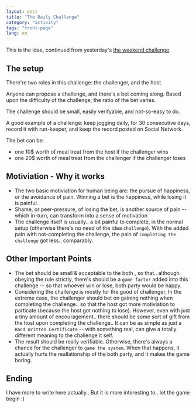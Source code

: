 ```yaml
---
layout: post
title: "The Daily Challenge"
category: "activity"
tags: "front-page"
lang: en
---
```


This is the idae, continued from yesterday's [the weekend
challenge](/activity/2016/03/13/the-weekend-challenge.html).

## The setup

There're two roles in this challenge: the challenger, and the host.

Anyone can propose a challenge, and there's a bet coming along. Based upon the
difficulty of the challenge, the ratio of the bet varies.

The challenge should be small, easily verifyable, and not-so-easy to do.


A good example of a challenge: keep jogging daily, for 30 consecutive days,
record it with run-keeper, and keep the record posted on Social Network.

The bet can be:

- one 10$ worth of meal treat from the host if the challenger wins
- one 20$ worth of meal treat from the challenger if the challenger loses 


## Motiviation - Why it works

- The two basic motiviation for human being are: the pursue of happiness, or the
  avoidance of pain. Winning a bet is the happiness, while losing it is painful.
- Shame, or peer-pressure, of losing the bet, is another source of pain -- which
  in-turn, can transform into a sense of motivation
- The challenge itself is usually.. a bit painful to complete, in the normal
  setup (otherwise there's no need of the idea `challenge`). With the added pain
  with not-completing the challenge, the pain of `completing the challenge` got
  less.. comparably.


## Other Important Points

- The bet should be small & acceptable to the both , so that.. although obeying
  the rule strictly, there's should be a `game factor` added into this 
  challenge -- so that whoever win or lose, both party would be happy.
- Considering the challenge is mostly for the good of challenger, In the extreme
  case, the challenger should bet on gaining nothing when completing the
  challenge.. so that the host got more motiviation to particate (because the
  host got nothing to lose). However, even with just a tiny amount of
  encouragement.. there should be some sort of gift from the host upon
  completing the challenge.. It can be as simple as just a `Hand Written
  Certificate` -- with something real, can give a totally different meaning to
  the challenge it self.
- The result should be really verifiable. Otherwise, there's always a chance for
  the challenger to `game the system`. When that happens, it actually hurts the
  reallationship of the both party, and it makes the game boring.

## Ending

I have more to write here actually.. But it is more interesting to.. let the
game begin :)

